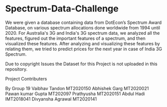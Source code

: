 # Spectrum-Data-Challenge
We were given a database containing data from DotEcon’s Spectrum Award Database, on various spectrum allocations done worldwide from 1994 until 2020. For Australia's 3G and India's 3G spectrum data, we analyzed all the features, figured out the important features of a spectrum, and then visualized these features. After analyzing and visualizing these features by relating them, we tried to predict prices for the next year in case of India 3G Spectrum.

Due to copyright Issues the Dataset for this Project is not uploaded in this repository.

Project Contributers

By Group 19 Vaibhav Tandon MT2020150 Abhishek Garg MT2020021 Pawan kumar Gupta MT202097 Prathyusha MT2020151 Abdul Hadi IMT2018041 Divyansha Agrawal MT2020141

